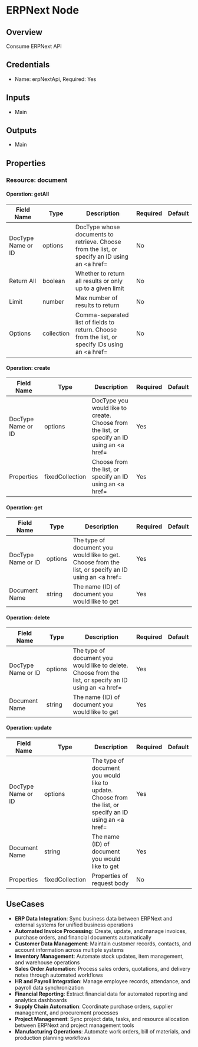 # ERPNext Node

## Overview

Consume ERPNext API

## Credentials

- Name: erpNextApi, Required: Yes

## Inputs

- Main

## Outputs

- Main

## Properties

### Resource: document

#### Operation: getAll

| Field Name | Type | Description | Required | Default |
|---|---|---|---|---|
| DocType Name or ID | options | DocType whose documents to retrieve. Choose from the list, or specify an ID using an <a href= | No |  |
| Return All | boolean | Whether to return all results or only up to a given limit | No |  |
| Limit | number | Max number of results to return | No |  |
| Options | collection | Comma-separated list of fields to return. Choose from the list, or specify IDs using an <a href= | No |  |

#### Operation: create

| Field Name | Type | Description | Required | Default |
|---|---|---|---|---|
| DocType Name or ID | options | DocType you would like to create. Choose from the list, or specify an ID using an <a href= | Yes |  |
| Properties | fixedCollection | Choose from the list, or specify an ID using an <a href= | Yes |  |

#### Operation: get

| Field Name | Type | Description | Required | Default |
|---|---|---|---|---|
| DocType Name or ID | options | The type of document you would like to get. Choose from the list, or specify an ID using an <a href= | Yes |  |
| Document Name | string | The name (ID) of document you would like to get | Yes |  |

#### Operation: delete

| Field Name | Type | Description | Required | Default |
|---|---|---|---|---|
| DocType Name or ID | options | The type of document you would like to delete. Choose from the list, or specify an ID using an <a href= | Yes |  |
| Document Name | string | The name (ID) of document you would like to get | Yes |  |

#### Operation: update

| Field Name | Type | Description | Required | Default |
|---|---|---|---|---|
| DocType Name or ID | options | The type of document you would like to update. Choose from the list, or specify an ID using an <a href= | Yes |  |
| Document Name | string | The name (ID) of document you would like to get | Yes |  |
| Properties | fixedCollection | Properties of request body | No |  |

## UseCases

- **ERP Data Integration**: Sync business data between ERPNext and external systems for unified business operations
- **Automated Invoice Processing**: Create, update, and manage invoices, purchase orders, and financial documents automatically
- **Customer Data Management**: Maintain customer records, contacts, and account information across multiple systems
- **Inventory Management**: Automate stock updates, item management, and warehouse operations
- **Sales Order Automation**: Process sales orders, quotations, and delivery notes through automated workflows
- **HR and Payroll Integration**: Manage employee records, attendance, and payroll data synchronization
- **Financial Reporting**: Extract financial data for automated reporting and analytics dashboards
- **Supply Chain Automation**: Coordinate purchase orders, supplier management, and procurement processes
- **Project Management**: Sync project data, tasks, and resource allocation between ERPNext and project management tools
- **Manufacturing Operations**: Automate work orders, bill of materials, and production planning workflows

